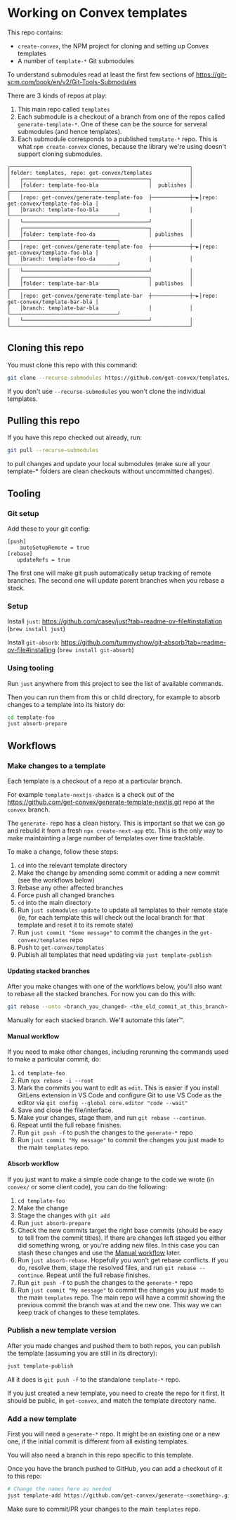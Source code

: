 # Working on Convex templates

This repo contains:

- `create-convex`, the NPM project for cloning and setting up Convex templates
- A number of `template-*` Git submodules

To understand submodules read at least the first few sections of
https://git-scm.com/book/en/v2/Git-Tools-Submodules

There are 3 kinds of repos at play:

1. This main repo called `templates`
2. Each submodule is a checkout of a branch from one of the repos called
   `generate-template-*`. One of these can be the source for serveral submodules
   (and hence templates).
3. Each submodule corresponds to a published `template-*` repo. This is what
   `npm create-convex` clones, because the library we're using doesn't support
   cloning submodules.

```
┌─────────────────────────────────────────────────────────┐
│folder: templates, repo: get-convex/templates            │
│   ┌────────────────────────────────────────┐            │
│   │folder: template-foo-bla                │  publishes │  ┌──────────────────────────────────┐
│   │repo: get-convex/generate-template-foo  ├────────────┼─►│repo: get-convex/template-foo-bla │
│   │branch: template-foo-bla                │            │  └──────────────────────────────────┘
│   └────────────────────────────────────────┘            │
│   ┌────────────────────────────────────────┐            │
│   │folder: template-foo-da                 │ publishes  │  ┌──────────────────────────────────┐
│   │repo: get-convex/generate-template-foo  ┼────────────┼─►│repo: get-convex/template-foo-bla │
│   │branch: template-foo-da                 │            │  └──────────────────────────────────┘
│   └────────────────────────────────────────┘            │
│   ┌────────────────────────────────────────┐            │
│   │folder: template-bar-bla                │ publishes  │  ┌──────────────────────────────────┐
│   │repo: get-convex/generate-template-bar  ┼────────────┼─►│repo: get-convex/template-bar-bla │
│   │branch: template-bar-bla                │            │  └──────────────────────────────────┘
│   └────────────────────────────────────────┘            │
└─────────────────────────────────────────────────────────┘
```

## Cloning this repo

You must clone this repo with this command:

```sh
git clone --recurse-submodules https://github.com/get-convex/templates/
```

If you don't use `--recurse-submodules` you won't clone the individual
templates.

## Pulling this repo

If you have this repo checked out already, run:

```sh
git pull --recurse-submodules
```

to pull changes and update your local submodules (make sure all your template-\*
folders are clean checkouts without uncommitted changes).

## Tooling

### Git setup

Add these to your git config:

```
[push]
	autoSetupRemote = true
[rebase]
   updateRefs = true
```

The first one will make git push automatically setup tracking of remote
branches. The second one will update parent branches when you rebase a stack.

### Setup

Install `just`: https://github.com/casey/just?tab=readme-ov-file#installation
(`brew install just`)

Install `git-absorb`:
https://github.com/tummychow/git-absorb?tab=readme-ov-file#installing
(`brew install git-absorb`)

### Using tooling

Run `just` anywhere from this project to see the list of available commands.

Then you can run them from this or child directory, for example to absorb
changes to a template into its history do:

```sh
cd template-foo
just absorb-prepare
```

## Workflows

### Make changes to a template

Each template is a checkout of a repo at a particular branch.

For example `template-nextjs-shadcn` is a check out of the
https://github.com/get-convex/generate-template-nextjs.git repo at the `convex`
branch.

The `generate-` repo has a clean history. This is important so that we can go
and rebuild it from a fresh `npx create-next-app` etc. This is the only way to
make maintainting a large number of templates over time tracktable.

To make a change, follow these steps:

1. `cd` into the relevant template directory
2. Make the change by amending some commit or adding a new commit (see the
   workflows below)
3. Rebase any other affected branches
4. Force push all changed branches
5. `cd` into the main directory
6. Run `just submodules-update` to update all templates to their remote state
   (ie, for each template this will check out the local branch for that template
   and reset it to its remote state)
7. Run `just commit "Some message"` to commit the changes in the
   `get-convex/templates` repo
8. Push to `get-convex/templates`
9. Publish all templates that need updating via `just template-publish`

#### Updating stacked branches

After you make changes with one of the workflows below, you'll also want to
rebase all the stacked branches. For now you can do this with:

```sh
git rebase --onto <branch_you_changed> <the_old_commit_at_this_branch> <stacked_branch>
```

Manually for each stacked branch. We'll automate this later™.

#### Manual workflow

If you need to make other changes, including rerunning the commands used to make
a particular commit, do:

1. `cd template-foo`
2. Run `npx rebase -i --root`
3. Mark the commits you want to edit as `edit`. This is easier if you install
   GitLens extension in VS Code and configure Git to use VS Code as the editor
   via `git config --global core.editor "code --wait"`
4. Save and close the file/interface.
5. Make your changes, stage them, and run `git rebase --continue`.
6. Repeat until the full rebase finishes.
7. Run `git push -f` to push the changes to the `generate-*` repo
8. Run `just commit "My message"` to commit the changes you just made to the
   main `templates` repo.

#### Absorb workflow

If you just want to make a simple code change to the code we wrote (in `convex/`
or some client code), you can do the following:

1. `cd template-foo`
2. Make the change
3. Stage the changes with `git add`
4. Run `just absorb-prepare`
5. Check the new commits target the right base commits (should be easy to tell
   from the commit titles). If there are changes left staged you either did
   something wrong, or you're adding new files. In this case you can stash these
   changes and use the [Manual workflow](#manualworkflow) later.
6. Run `just absorb-rebase`. Hopefully you won't get rebase conflicts. If you
   do, resolve them, stage the resolved files, and run `git rebase --continue`.
   Repeat until the full rebase finishes.
7. Run `git push -f` to push the changes to the `generate-*` repo
8. Run `just commit "My message"` to commit the changes you just made to the
   main `templates` repo. The main repo will have a commit showing the previous
   commit the branch was at and the new one. This way we can keep track of
   changes to these templates.

### Publish a new template version

After you made changes and pushed them to both repos, you can publish the
template (assuming you are still in its directory):

```sh
just template-publish
```

All it does is `git push -f` to the standalone `template-*` repo.

If you just created a new template, you need to create the repo for it first. It
should be public, in `get-convex`, and match the template directory name.

### Add a new template

First you will need a `generate-*` repo. It might be an existing one or a new
one, if the initial commit is different from all existing templates.

You will also need a branch in this repo specific to this template.

Once you have the branch pushed to GitHub, you can add a checkout of it to this
repo:

```sh
# Change the names here as needed
just template-add https://github.com/get-convex/generate-<something>.git template-<some_name> <branch_name>
```

Make sure to commit/PR your changes to the main `templates` repo.
